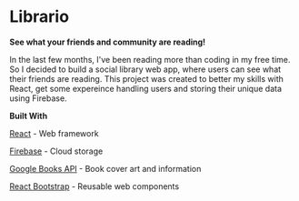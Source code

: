 # Librario
**See what your friends and community are reading!**

In the last few months, I've been reading more than coding in my free time. So I decided to build a social library web app, where users can see what their friends are reading. This project was created to better my skills with React, get some expereince handling users and storing their unique data using Firebase.




**Built With**

[React](https://reactjs.org/docs/) - Web framework

[Firebase](https://firebase.google.com/docs) - Cloud storage

[Google Books API](https://developers.google.com/books/docs/v1/getting_started) - Book cover art and information

[React Bootstrap](https://react-bootstrap.github.io/) - Reusable web components
